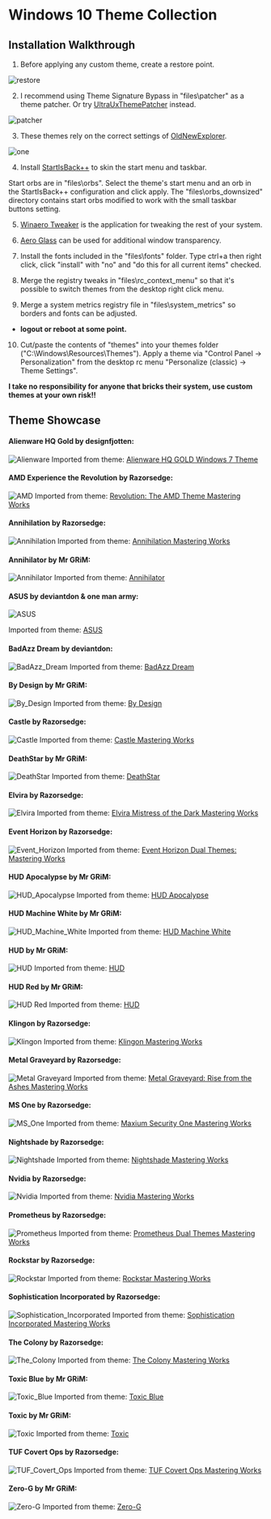 Windows 10 Theme Collection
===========================
Installation Walkthrough
------------------------
1. Before applying any custom theme, create a restore point. 


![restore](https://github.com/OliverKurz/windows-10-rs5-theme-collection/raw/master/images/restore.png)

2. I recommend using Theme Signature Bypass in "files\patcher" as a theme patcher. Or try [UltraUxThemePatcher](https://www.syssel.net/hoefs/software_uxtheme.php?lang=en) instead.

![patcher](https://github.com/OliverKurz/windows-10-rs5-theme-collection/raw/master/images/patcher.png)

3. These themes rely on the correct settings of [OldNewExplorer](http://www.msfn.org/board/topic/170375-oldnewexplorer-118/).

![one](https://github.com/OliverKurz/windows-10-rs5-theme-collection/raw/master/images/ONE.png)

4. Install [StartIsBack++](http://startisback.com/#download-tab) to skin the start menu and taskbar.

Start orbs are in "files\orbs". Select the theme's start menu and an orb in the StartIsBack++ configuration and click apply. The "files\orbs_downsized" directory contains start orbs modified to work with the small taskbar buttons setting.

5. [Winaero Tweaker](https://winaero.com/download.php?view.1796) is the application for tweaking the rest of your system.

6. [Aero Glass](http://virtualcustoms.net/showthread.php/72751-Aero-Glass-for-Windows-10-RS1) can be used for additional window transparency.

7. Install the fonts included in the "files\fonts" folder. Type ctrl+a then right click, click "install" with "no" and "do this for all current items" checked.

8. Merge the registry tweaks in "files\rc_context_menu" so that it's possible to switch themes from the desktop right click menu.

9.  Merge a system metrics registry file in "files\system_metrics" so borders and fonts can be adjusted.
+ **logout or reboot at some point.**

10. Cut/paste the contents of "themes" into your themes folder ("C:\Windows\Resources\Themes"). Apply a theme via "Control Panel -> Personalization" from the desktop rc menu "Personalize (classic) -> Theme Settings". 

**I take no responsibility for anyone that bricks their system, use custom themes at your own risk!!**

Theme Showcase
--------------
#### Alienware HQ Gold by designfjotten:
![Alienware](https://github.com/OliverKurz/windows-10-rs5-theme-collection/raw/master/images/Alienware_HQ_Gold_Preview.png)
Imported from theme: [Alienware HQ GOLD Windows 7 Theme](http://virtualcustoms.net/showthread.php/78050-Alienware-HQ-GOLD-Windows-7-Theme)

#### AMD Experience the Revolution by Razorsedge:
![AMD](https://github.com/OliverKurz/windows-10-rs5-theme-collection/raw/master/images/AMD_Experience_the_Revolution_Preview.png)
Imported from theme: [Revolution: The AMD Theme Mastering Works](http://virtualcustoms.net/showthread.php/73787-Revolution-The-AMD-Theme-Mastering-Works)

#### Annihilation by Razorsedge:
![Annihilation](https://github.com/OliverKurz/windows-10-rs5-theme-collection/raw/master/images/Annihilation_Preview.png)
Imported from theme: [Annihilation Mastering Works](http://virtualcustoms.net/showthread.php/73238-Annihilation-Mastering-Works)

#### Annihilator by Mr GRiM:
![Annihilator](https://github.com/OliverKurz/windows-10-rs5-theme-collection/raw/master/images/Annihilator_Preview.png)
Imported from theme: [Annihilator](http://virtualcustoms.net/showthread.php/66860-Annihilator-Windows-8-1-1-Theme)

#### ASUS by deviantdon & one man army:
![ASUS](https://github.com/OliverKurz/windows-10-rs5-theme-collection/raw/master/images/No_Preview.png)

Imported from theme: [ASUS](http://virtualcustoms.net/showthread.php/62820-Free%21%21-ASUS-Premium-Theme-pack)

#### BadAzz Dream by deviantdon:
![BadAzz_Dream](https://github.com/OliverKurz/windows-10-rs5-theme-collection/raw/master/images/BadAzz_Dream_Preview.png)
Imported from theme: [BadAzz Dream](http://virtualcustoms.net/showthread.php/64889-BadAzz-dream-8-1)

#### By Design by Mr GRiM:
![By_Design](https://github.com/OliverKurz/windows-10-rs5-theme-collection/raw/master/images/By_Design_Preview.png)
Imported from theme: [By Design](http://virtualcustoms.net/showthread.php/66981-By-Design-Windows-8-1-1-Theme)

#### Castle by Razorsedge:
![Castle](https://github.com/OliverKurz/windows-10-rs5-theme-collection/raw/master/images/Castle_Preview.png)
Imported from theme: [Castle Mastering Works](http://virtualcustoms.net/showthread.php/73240-Castle-Mastering-Works)

#### DeathStar by Mr GRiM:
![DeathStar](https://github.com/OliverKurz/windows-10-rs5-theme-collection/raw/master/images/DeathStar_Preview.png)
Imported from theme: [DeathStar](http://virtualcustoms.net/showthread.php/66891-DeathStar-Windows-8-1-1-Theme)

#### Elvira by Razorsedge:
![Elvira](https://github.com/OliverKurz/windows-10-rs5-theme-collection/raw/master/images/Elvira_Preview.png)
Imported from theme: [Elvira Mistress of the Dark Mastering Works](http://virtualcustoms.net/showthread.php/73254-Elvira-Mistress-of-the-Dark-Mastering-Works)

#### Event Horizon by Razorsedge:
![Event_Horizon](https://github.com/OliverKurz/windows-10-rs5-theme-collection/raw/master/images/Event_Horizon_Preview.png)
Imported from theme: [Event Horizon Dual Themes: Mastering Works](http://virtualcustoms.net/showthread.php/74520-Event-Horizon-Dual-Themes-Mastering-Works)

#### HUD Apocalypse by Mr GRiM:
![HUD_Apocalypse](https://github.com/OliverKurz/windows-10-rs5-theme-collection/raw/master/images/HUD_Apocalypse_Preview.png)
Imported from theme: [HUD Apocalypse](http://virtualcustoms.net/showthread.php/66861-HUD-Apocalypse-Windows-8-1-1-Theme)

#### HUD Machine White by Mr GRiM:
![HUD_Machine_White](https://github.com/OliverKurz/windows-10-rs5-theme-collection/raw/master/images/HUD_Machine_White_Preview.png)
Imported from theme: [HUD Machine White](http://virtualcustoms.net/showthread.php/77756-HUD-Machine-White-for-Windows-8-1)

#### HUD by Mr GRiM:
![HUD](https://github.com/OliverKurz/windows-10-rs5-theme-collection/raw/master/images/HUD_Preview.png)
Imported from theme: [HUD](http://virtualcustoms.net/showthread.php/33932-FREE%21%21-HUD-Premium-Windows-7-Theme)

#### HUD Red by Mr GRiM:
![HUD Red](https://github.com/OliverKurz/windows-10-rs5-theme-collection/raw/master/images/No_Preview.png)
Imported from theme: [HUD](http://virtualcustoms.net/showthread.php/66896-HUD-Red-Windows-8-1-1-Theme)

#### Klingon by Razorsedge:
![Klingon](https://github.com/OliverKurz/windows-10-rs5-theme-collection/raw/master/images/Klingon_Preview.png)
Imported from theme: [Klingon Mastering Works](http://virtualcustoms.net/showthread.php/73242-Klingon-Mastering-Works)

#### Metal Graveyard by Razorsedge:
![Metal Graveyard](https://github.com/OliverKurz/windows-10-rs5-theme-collection/raw/master/images/Metal_Graveyard_Preview.png)
Imported from theme: [Metal Graveyard: Rise from the Ashes Mastering Works](http://virtualcustoms.net/showthread.php/73244-Metal-Graveyard-Rise-from-the-Ashes-Mastering-Works)

#### MS One by Razorsedge:
![MS_One](https://github.com/OliverKurz/windows-10-rs5-theme-collection/raw/master/images/MS_One_Preview.png)
Imported from theme: [Maxium Security One Mastering Works](http://virtualcustoms.net/showthread.php/73245-Maxium-Security-One-Mastering-Works)

#### Nightshade by Razorsedge:
![Nightshade](https://github.com/OliverKurz/windows-10-rs5-theme-collection/raw/master/images/Nightshade_Preview.png)
Imported from theme: [Nightshade Mastering Works](http://virtualcustoms.net/showthread.php/73575-Nightshade-Mastering-Works)

#### Nvidia by Razorsedge:
![Nvidia](https://github.com/OliverKurz/windows-10-rs5-theme-collection/raw/master/images/Nvidia_Preview.png)
Imported from theme: [Nvidia Mastering Works](http://virtualcustoms.net/showthread.php/73247-Nvidia-Mastering-Works)

#### Prometheus by Razorsedge:
![Prometheus](https://github.com/OliverKurz/windows-10-rs5-theme-collection/raw/master/images/Prometheus_Preview.png)
Imported from theme: [Prometheus Dual Themes Mastering Works](http://virtualcustoms.net/showthread.php/73248-Prometheus-Dual-Themes-Mastering-Works)

#### Rockstar by Razorsedge:
![Rockstar](https://github.com/OliverKurz/windows-10-rs5-theme-collection/raw/master/images/Rockstar_Preview.png)
Imported from theme: [Rockstar Mastering Works](http://virtualcustoms.net/showthread.php/74245-Rockstar-Mastering-Works)

#### Sophistication Incorporated by Razorsedge:
![Sophistication_Incorporated](https://github.com/OliverKurz/windows-10-rs5-theme-collection/raw/master/images/Sophistication_Incorporated_Preview.png)
Imported from theme: [Sophistication Incorporated Mastering Works](http://virtualcustoms.net/showthread.php/73252-Sophistication-Incorporated-Mastering-Works)

#### The Colony by Razorsedge:
![The_Colony](https://github.com/OliverKurz/windows-10-rs5-theme-collection/raw/master/images/The_Colony_Preview.png)
Imported from theme: [The Colony Mastering Works](http://virtualcustoms.net/showthread.php/73251-The-Colony-Mastering-Works)

#### Toxic Blue by Mr GRiM:
![Toxic_Blue](https://github.com/OliverKurz/windows-10-rs5-theme-collection/raw/master/images/Toxic_Blue_Preview.png)
Imported from theme: [Toxic Blue](http://virtualcustoms.net/showthread.php/77158-Toxic-Blue-for-Windows-10-Creators-Update)

#### Toxic by Mr GRiM:
![Toxic](https://github.com/OliverKurz/windows-10-rs5-theme-collection/raw/master/images/Toxic_Preview.png)
Imported from theme: [Toxic](http://virtualcustoms.net/showthread.php/66895-Toxic-Windows-8-1-1-Theme)

#### TUF Covert Ops by Razorsedge:
![TUF_Covert_Ops](https://github.com/OliverKurz/windows-10-rs5-theme-collection/raw/master/images/TUF_Covert_Ops_Preview.png)
Imported from theme: [TUF Covert Ops Mastering Works](http://virtualcustoms.net/showthread.php/73250-TUF-Covert-Ops-Mastering-Works)

#### Zero-G by Mr GRiM:
![Zero-G](https://github.com/OliverKurz/windows-10-rs5-theme-collection/raw/master/images/Zero-G_Preview.png)
Imported from theme: [Zero-G](http://virtualcustoms.net/showthread.php/66862-Zero-G-1-0-Windows-8-1-1-Theme)